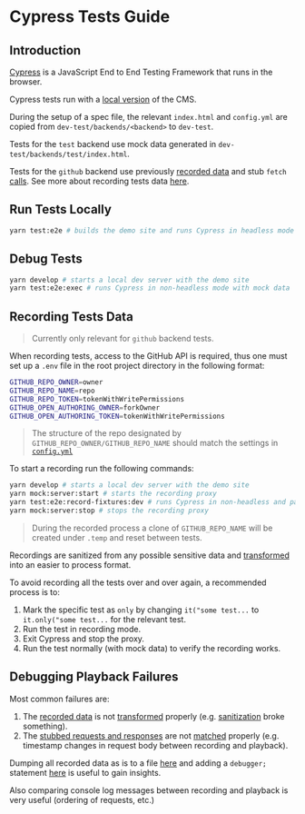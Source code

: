 # Cypress Tests Guide

## Introduction

[Cypress](https://www.cypress.io/) is a JavaScript End to End Testing Framework that runs in the browser.

Cypress tests run with a [local version](../dev-test) of the CMS.

During the setup of a spec file, the relevant `index.html` and `config.yml` are copied from `dev-test/backends/<backend>` to `dev-test`.

Tests for the `test` backend use mock data generated in `dev-test/backends/test/index.html`.

Tests for the `github` backend use previously [recorded data](fixtures) and stub `fetch` [calls](support/commands.js#L82). See more about recording tests data [here](#recording-tests-data).

## Run Tests Locally

```bash
yarn test:e2e # builds the demo site and runs Cypress in headless mode with mock data
```

## Debug Tests

```bash
yarn develop # starts a local dev server with the demo site
yarn test:e2e:exec # runs Cypress in non-headless mode with mock data
```

## Recording Tests Data

> Currently only relevant for `github` backend tests.

When recording tests, access to the GitHub API is required, thus one must set up a `.env` file in the root project directory in the following format:

```bash
GITHUB_REPO_OWNER=owner
GITHUB_REPO_NAME=repo
GITHUB_REPO_TOKEN=tokenWithWritePermissions
GITHUB_OPEN_AUTHORING_OWNER=forkOwner
GITHUB_OPEN_AUTHORING_TOKEN=tokenWithWritePermissions
```

> The structure of the repo designated by `GITHUB_REPO_OWNER/GITHUB_REPO_NAME` should match the settings in [`config.yml`](../dev-test/backends/github/config.yml#L1)

To start a recording run the following commands:

```bash
yarn develop # starts a local dev server with the demo site
yarn mock:server:start # starts the recording proxy
yarn test:e2e:record-fixtures:dev # runs Cypress in non-headless and pass data through the recording proxy
yarn mock:server:stop # stops the recording proxy
```

> During the recorded process a clone of `GITHUB_REPO_NAME` will be created under `.temp` and reset between tests.

Recordings are sanitized from any possible sensitive data and [transformed](plugins/github.js#L395) into an easier to process format.

To avoid recording all the tests over and over again, a recommended process is to:

1. Mark the specific test as `only` by changing `it("some test...` to `it.only("some test...` for the relevant test.
2. Run the test in recording mode.
3. Exit Cypress and stop the proxy.
4. Run the test normally (with mock data) to verify the recording works.

## Debugging Playback Failures

Most common failures are:

1. The [recorded data](utils/mock-server.js#L17) is not [transformed](plugins/github.js#L395) properly (e.g. [sanitization](plugins/github.js#L283) broke something).
2. The [stubbed requests and responses](support/commands.js#L82) are not [matched](support/commands.js#L29) properly (e.g. timestamp changes in request body between recording and playback).

Dumping all recorded data as is to a file [here](utils/mock-server.js#L24) and adding a `debugger;` statement [here](support/commands.js#L52) is useful to gain insights.

Also comparing console log messages between recording and playback is very useful (ordering of requests, etc.)
